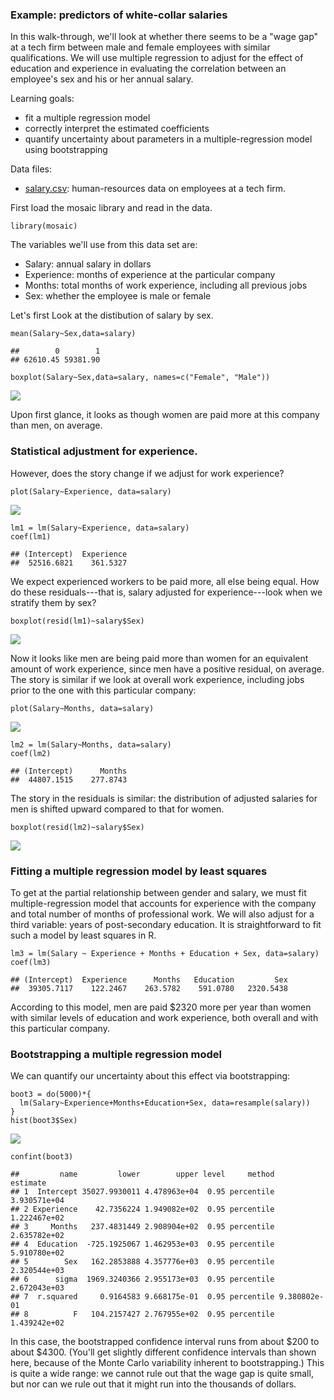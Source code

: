 ### Example: predictors of white-collar salaries

In this walk-through, we'll look at whether there seems to be a "wage
gap" at a tech firm between male and female employees with similar
qualifications. We will use multiple regression to adjust for the effect
of education and experience in evaluating the correlation between an
employee's sex and his or her annual salary.

Learning goals:  
- fit a multiple regression model  
- correctly interpret the estimated coefficients  
- quantify uncertainty about parameters in a multiple-regression model
using bootstrapping

Data files:  
- [salary.csv](http://jgscott.github.io/teaching/data/salary.csv):
human-resources data on employees at a tech firm.

First load the mosaic library and read in the data.

    library(mosaic)

The variables we'll use from this data set are:  
- Salary: annual salary in dollars  
- Experience: months of experience at the particular company  
- Months: total months of work experience, including all previous jobs  
- Sex: whether the employee is male or female

Let's first Look at the distibution of salary by sex.

    mean(Salary~Sex,data=salary)

    ##        0        1 
    ## 62610.45 59381.90

    boxplot(Salary~Sex,data=salary, names=c("Female", "Male"))

![](salary_files/figure-markdown_strict/unnamed-chunk-3-1.png)

Upon first glance, it looks as though women are paid more at this
company than men, on average.

### Statistical adjustment for experience.

However, does the story change if we adjust for work experience?

    plot(Salary~Experience, data=salary)

![](salary_files/figure-markdown_strict/unnamed-chunk-4-1.png)

    lm1 = lm(Salary~Experience, data=salary)
    coef(lm1)

    ## (Intercept)  Experience 
    ##  52516.6821    361.5327

We expect experienced workers to be paid more, all else being equal. How
do these residuals---that is, salary adjusted for experience---look when
we stratify them by sex?

    boxplot(resid(lm1)~salary$Sex)

![](salary_files/figure-markdown_strict/unnamed-chunk-5-1.png)

Now it looks like men are being paid more than women for an equivalent
amount of work experience, since men have a positive residual, on
average. The story is similar if we look at overall work experience,
including jobs prior to the one with this particular company:

    plot(Salary~Months, data=salary)

![](salary_files/figure-markdown_strict/unnamed-chunk-6-1.png)

    lm2 = lm(Salary~Months, data=salary)
    coef(lm2)

    ## (Intercept)      Months 
    ##  44807.1515    277.8743

The story in the residuals is similar: the distribution of adjusted
salaries for men is shifted upward compared to that for women.

    boxplot(resid(lm2)~salary$Sex)

![](salary_files/figure-markdown_strict/unnamed-chunk-7-1.png)

### Fitting a multiple regression model by least squares

To get at the partial relationship between gender and salary, we must
fit multiple-regression model that accounts for experience with the
company and total number of months of professional work. We will also
adjust for a third variable: years of post-secondary education. It is
straightforward to fit such a model by least squares in R.

    lm3 = lm(Salary ~ Experience + Months + Education + Sex, data=salary)
    coef(lm3)

    ## (Intercept)  Experience      Months   Education         Sex 
    ##  39305.7117    122.2467    263.5782    591.0780   2320.5438

According to this model, men are paid $2320 more per year than women
with similar levels of education and work experience, both overall and
with this particular company.

### Bootstrapping a multiple regression model

We can quantify our uncertainty about this effect via bootstrapping:

    boot3 = do(5000)*{
      lm(Salary~Experience+Months+Education+Sex, data=resample(salary))
    }
    hist(boot3$Sex)

![](salary_files/figure-markdown_strict/unnamed-chunk-9-1.png)

    confint(boot3)

    ##         name         lower        upper level     method     estimate
    ## 1  Intercept 35027.9930011 4.478963e+04  0.95 percentile 3.930571e+04
    ## 2 Experience    42.7356224 1.949082e+02  0.95 percentile 1.222467e+02
    ## 3     Months   237.4831449 2.908904e+02  0.95 percentile 2.635782e+02
    ## 4  Education  -725.1925067 1.462953e+03  0.95 percentile 5.910780e+02
    ## 5        Sex   162.2853888 4.357776e+03  0.95 percentile 2.320544e+03
    ## 6      sigma  1969.3240366 2.955173e+03  0.95 percentile 2.672043e+03
    ## 7  r.squared     0.9164583 9.668175e-01  0.95 percentile 9.380802e-01
    ## 8          F   104.2157427 2.767955e+02  0.95 percentile 1.439242e+02

In this case, the bootstrapped confidence interval runs from about $200
to about $4300. (You'll get slightly different confidence intervals than
shown here, because of the Monte Carlo variability inherent to
bootstrapping.) This is quite a wide range: we cannot rule out that the
wage gap is quite small, but nor can we rule out that it might run into
the thousands of dollars.
